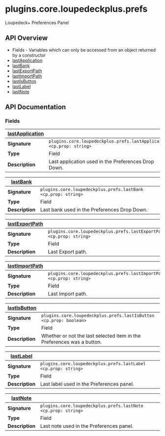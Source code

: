 # plugins.core.loupedeckplus.prefs

Loupedeck+ Preferences Panel

## API Overview
* Fields - Variables which can only be accessed from an object returned by a constructor
 * [lastApplication](#lastApplication)
 * [lastBank](#lastBank)
 * [lastExportPath](#lastExportPath)
 * [lastImportPath](#lastImportPath)
 * [lastIsButton](#lastIsButton)
 * [lastLabel](#lastLabel)
 * [lastNote](#lastNote)

## API Documentation

### Fields

| [lastApplication](#lastApplication)         |                                                                                     |
| --------------------------------------------|-------------------------------------------------------------------------------------|
| **Signature**                               | `plugins.core.loupedeckplus.prefs.lastApplication <cp.prop: string>`                                                                    |
| **Type**                                    | Field                                                                     |
| **Description**                             | Last application used in the Preferences Drop Down.                                                                     |

| [lastBank](#lastBank)         |                                                                                     |
| --------------------------------------------|-------------------------------------------------------------------------------------|
| **Signature**                               | `plugins.core.loupedeckplus.prefs.lastBank <cp.prop: string>`                                                                    |
| **Type**                                    | Field                                                                     |
| **Description**                             | Last bank used in the Preferences Drop Down.                                                                     |

| [lastExportPath](#lastExportPath)         |                                                                                     |
| --------------------------------------------|-------------------------------------------------------------------------------------|
| **Signature**                               | `plugins.core.loupedeckplus.prefs.lastExportPath <cp.prop: string>`                                                                    |
| **Type**                                    | Field                                                                     |
| **Description**                             | Last Export path.                                                                     |

| [lastImportPath](#lastImportPath)         |                                                                                     |
| --------------------------------------------|-------------------------------------------------------------------------------------|
| **Signature**                               | `plugins.core.loupedeckplus.prefs.lastImportPath <cp.prop: string>`                                                                    |
| **Type**                                    | Field                                                                     |
| **Description**                             | Last Import path.                                                                     |

| [lastIsButton](#lastIsButton)         |                                                                                     |
| --------------------------------------------|-------------------------------------------------------------------------------------|
| **Signature**                               | `plugins.core.loupedeckplus.prefs.lastIsButton <cp.prop: boolean>`                                                                    |
| **Type**                                    | Field                                                                     |
| **Description**                             | Whether or not the last selected item in the Preferences was a button.                                                                     |

| [lastLabel](#lastLabel)         |                                                                                     |
| --------------------------------------------|-------------------------------------------------------------------------------------|
| **Signature**                               | `plugins.core.loupedeckplus.prefs.lastLabel <cp.prop: string>`                                                                    |
| **Type**                                    | Field                                                                     |
| **Description**                             | Last label used in the Preferences panel.                                                                     |

| [lastNote](#lastNote)         |                                                                                     |
| --------------------------------------------|-------------------------------------------------------------------------------------|
| **Signature**                               | `plugins.core.loupedeckplus.prefs.lastNote <cp.prop: string>`                                                                    |
| **Type**                                    | Field                                                                     |
| **Description**                             | Last note used in the Preferences panel.                                                                     |

